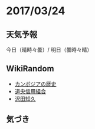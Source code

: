 # 2017/03/24

## 天気予報

今日（晴時々曇）/ 明日（曇時々晴）

## WikiRandom

* [カンボジアの歴史](https://ja.wikipedia.org/wiki/%E3%82%AB%E3%83%B3%E3%83%9C%E3%82%B8%E3%82%A2%E3%81%AE%E6%AD%B4%E5%8F%B2)
* [道央信用組合](https://ja.wikipedia.org/wiki/%E9%81%93%E5%A4%AE%E4%BF%A1%E7%94%A8%E7%B5%84%E5%90%88)
* [沢田知久](https://ja.wikipedia.org/wiki/%E6%B2%A2%E7%94%B0%E7%9F%A5%E4%B9%85)

## 気づき

